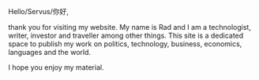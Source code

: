 Hello/Servus/你好, 

thank you for visiting my website. My name is Rad and I am a technologist, writer, investor and traveller among other things. This site is a dedicated space to publish my work on politics, technology, business, economics, languages and the world. 

I hope you enjoy my material.

